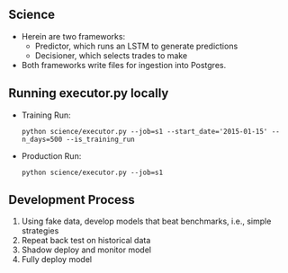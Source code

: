 ## Science
* Herein are two frameworks:
  * Predictor, which runs an LSTM to generate predictions
  * Decisioner, which selects trades to make
* Both frameworks write files for ingestion into Postgres.

## Running executor.py locally
* Training Run:
  ```
  python science/executor.py --job=s1 --start_date='2015-01-15' --n_days=500 --is_training_run
  ```
* Production Run:
  ```
  python science/executor.py --job=s1
  ```

## Development Process
1. Using fake data, develop models that beat benchmarks, i.e., simple strategies
2. Repeat back test on historical data
3. Shadow deploy and monitor model
4. Fully deploy model
